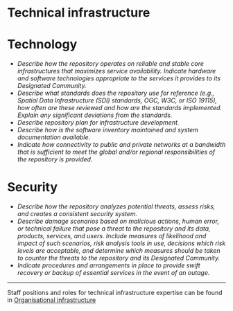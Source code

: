 
# Technical infrastructure

# Technology
- *Describe how the repository operates on reliable and stable core infrastructures that maximizes service availability. Indicate hardware and software technologies appropriate to the services it provides to its Designated Community.*
- *Describe what standards does the repository use for reference (e.g., Spatial Data Infrastructure (SDI) standards, OGC, W3C, or ISO 19115), how often are these reviewed and how are the standards implemented. Explain any significant deviations from the standards.*
- *Describe repository plan for infrastructure development.*
- *Describe how is the software inventory maintained and system documentation available.*
- *Indicate how connectivity to public and private networks at a bandwidth that is sufficient to meet the global and/or regional responsibilities of the repository is provided.*

# Security
- *Describe how the repository analyzes potential threats, assess risks, and creates a consistent security system.*
- *Describe damage scenarios based on malicious actions, human error, or technical failure that pose a threat to the repository and its data, products, services, and users. Include measures of likelihood and impact of such scenarios, risk analysis tools in use, decisions which risk levels are acceptable, and determine which measures should be taken to counter the threats to the repository and its Designated Community.*
- *Indicate procedures and arrangements in place to provide swift recovery or backup of essential services in the event of an outage.*

---
Staff positions and roles for technical infrastructure expertise can be found in [Organisational infrastructure](../organizational-documents/organizational-infrastructure.md)
